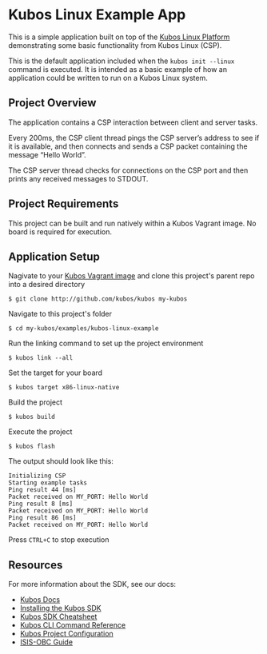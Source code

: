 # Kubos Linux Example App

This is a simple application built on top of the [Kubos Linux Platform](https://github.com/kubos/kubos-linux-build) demonstrating some basic functionality from Kubos Linux (CSP). 

This is the default application included when the `kubos init --linux` command is executed. It is intended as a basic example of how an application could be written to run on a Kubos Linux system.

## Project Overview

The application contains a CSP interaction between client and server tasks.

Every 200ms, the CSP client thread pings the CSP server’s address to see if it is available, and then connects and sends a CSP packet containing the message “Hello World”.

The CSP server thread checks for connections on the CSP port and then prints any received messages to STDOUT.
  
## Project Requirements

This project can be built and run natively within a Kubos Vagrant image. No board is required for execution.

## Application Setup

Nagivate to your [Kubos Vagrant image](docs.kubos.co/sdk-installing.html) and clone this project's parent repo into a desired directory

    $ git clone http://github.com/kubos/kubos my-kubos
    
Navigate to this project's folder

    $ cd my-kubos/examples/kubos-linux-example
    
Run the linking command to set up the project environment

    $ kubos link --all
    
Set the target for your board

    $ kubos target x86-linux-native
    
Build the project

    $ kubos build
    
Execute the project

    $ kubos flash
    
The output should look like this:

    Initializing CSP
    Starting example tasks
    Ping result 44 [ms]
    Packet received on MY_PORT: Hello World
    Ping result 8 [ms]
    Packet received on MY_PORT: Hello World
    Ping result 86 [ms]
    Packet received on MY_PORT: Hello World

Press `CTRL+C` to stop execution
    
## Resources

For more information about the SDK, see our docs:

- [Kubos Docs](http://docs.kubos.co)
- [Installing the Kubos SDK](http://docs.kubos.co/latest/sdk-installing.html)
- [Kubos SDK Cheatsheet](http://docs.kubos.co/latest/sdk-cheatsheet.html) 
- [Kubos CLI Command Reference](http://docs.kubos.co/latest/sdk-reference.html) 
- [Kubos Project Configuration](http://docs.kubos.co/latest/sdk-project-config.html)
- [ISIS-OBC Guide](http://docs.kubos.co/latest/working-with-the-iobc.html)

    
    
